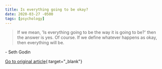 ```yaml
---
title: Is everything going to be okay?
date: 2020-03-27 -0500
tags: [psychology]
---
```


> If we mean, 'Is everything going to be the way it is going to be?' then the answer is yes. Of course. If we define whatever happens as okay, then everything will be.

\- Seth Godin

[Go to original article](https://seths.blog/2020/03/is-everything-going-to-be-okay/){:target="_blank"}